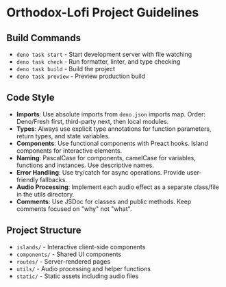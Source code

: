 # Orthodox-Lofi Project Guidelines

## Build Commands
- `deno task start` - Start development server with file watching
- `deno task check` - Run formatter, linter, and type checking
- `deno task build` - Build the project
- `deno task preview` - Preview production build

## Code Style
- **Imports**: Use absolute imports from `deno.json` imports map. Order: Deno/Fresh first, third-party next, then local modules.
- **Types**: Always use explicit type annotations for function parameters, return types, and state variables.
- **Components**: Use functional components with Preact hooks. Island components for interactive elements.
- **Naming**: PascalCase for components, camelCase for variables, functions and instances. Use descriptive names.
- **Error Handling**: Use try/catch for async operations. Provide user-friendly fallbacks.
- **Audio Processing**: Implement each audio effect as a separate class/file in the utils directory.
- **Comments**: Use JSDoc for classes and public methods. Keep comments focused on "why" not "what".

## Project Structure
- `islands/` - Interactive client-side components
- `components/` - Shared UI components
- `routes/` - Server-rendered pages
- `utils/` - Audio processing and helper functions
- `static/` - Static assets including audio files